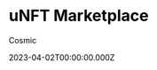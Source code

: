 ---
title: uNFT Marketplace
github: https://github.com/cosmicjs/unft-marketplace
demo: https://unft-marketplace.vercel.app/
author: Cosmic
author_link: https://github.com/cosmicjs
date: 2023-04-02T00:00:00.000Z
description: >-
  The uNFT Marketplace is a template that you can use to start your own digital
  art marketplace.
ssg:
  - Nextjs
css: null
cms:
  - Cosmic CMS
category:
  - Business
draft: false
publish_date: '2022-06-06T18:07:55Z'
update_date: '2022-09-07T13:17:59Z'
github_star: 23
github_fork: 13
---